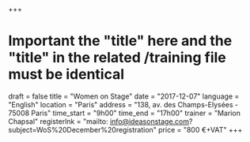 +++
# Important the "title" here and the "title" in the related /training file must be identical 
draft		= false
title		= "Women on Stage"
date		= "2017-12-07"
language	= "English"
location 	= "Paris"
address		= "138, av. des Champs-Elysées - 75008 Paris"
time_start	= "9h00"
time_end	= "17h00"
trainer		= "Marion Chapsal"
registerlnk = "mailto: info@ideasonstage.com?subject=WoS%20December%20registration"
price		= "800 €+VAT"
+++
